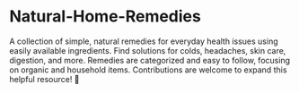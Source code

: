 # Natural-Home-Remedies
A collection of simple, natural remedies for everyday health issues using easily available ingredients. Find solutions for colds, headaches, skin care, digestion, and more. Remedies are categorized and easy to follow, focusing on organic and household items. Contributions are welcome to expand this helpful resource! 🌿
